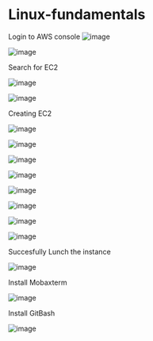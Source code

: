 # Linux-fundamentals

Login to AWS console
![image](https://github.com/user-attachments/assets/3001f622-f0b2-4426-b541-48aa7404efa6)

![image](https://github.com/user-attachments/assets/8daa1c9c-9ce8-46fe-bed3-d02eb7b8b4fc)





Search for EC2

![image](https://github.com/user-attachments/assets/c73c2a08-cfc5-4541-803c-f97db9855cd9)

![image](https://github.com/user-attachments/assets/1782360c-10b1-41d0-bec5-038369039667)

Creating EC2

![image](https://github.com/user-attachments/assets/f181bfa6-d7d7-4965-a4b7-c631ef067e11)

![image](https://github.com/user-attachments/assets/0393c7b3-f9a0-45f1-8f19-7bdd2ddedc66)

![image](https://github.com/user-attachments/assets/85d5d0c2-98cd-4473-a62a-238540061f43)

![image](https://github.com/user-attachments/assets/ee9e9e62-3d04-44cf-a529-7d45b09fd167)

![image](https://github.com/user-attachments/assets/bd170c73-e6db-4d0e-b666-944cddf24969)

![image](https://github.com/user-attachments/assets/5c75b5d6-fdd5-4bab-967f-1097aacf9277)

![image](https://github.com/user-attachments/assets/ffc14da9-7e91-47a8-b75d-fb011259b620)

![image](https://github.com/user-attachments/assets/2c280fb6-73b7-4c2e-bf21-a3179957e7ec)

Succesfully Lunch the instance

![image](https://github.com/user-attachments/assets/24c5cc25-2196-4ae6-b124-9aa9078e3856)

Install Mobaxterm

![image](https://github.com/user-attachments/assets/f49ab07c-d02d-4f96-a182-c2c28053df2e)

Install GitBash

![image](https://github.com/user-attachments/assets/f0b4115d-2eeb-489f-ab2c-afdef8d80f4f)












